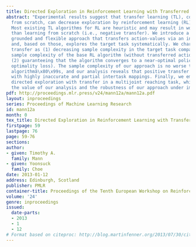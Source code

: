 ```yaml
---
title: Directed Exploration in Reinforcement Learning with Transferred Knowledge
abstract: "Experimental results suggest that transfer learning (TL), compared to learning
  from scratch, can decrease exploration by reinforcement learning (RL) algorithms.
  Most existing TL algorithms for RL are heuristic and may result in worse performance
  than learning from scratch (i.e., negative transfer). We introduce a theoretically
  grounded and flexible approach that transfers action-values via an intertask mapping
  and, based on those, explores the target task systematically. We characterize positive
  transfer as (1) decreasing sample complexity in the target task compared to the
  sample complexity of the base RL algorithm (without transferred action-values) and
  (2) guaranteeing that the algorithm converges to a near-optimal policy (i.e., negligible
  optimality loss). The sample complexity of our approach is no worse than the base
  algorithmâ\x80\x99s, and our analysis reveals that positive transfer can occur even
  with highly inaccurate and partial intertask mappings. Finally, we empirically test
  directed exploration with transfer in a multijoint reaching task, which highlights
  the value of our analysis and the robustness of our approach under imperfect conditions."
pdf: http://proceedings.mlr.press/v24/mann12a/mann12a.pdf
layout: inproceedings
series: Proceedings of Machine Learning Research
id: mann12a
month: 0
tex_title: Directed Exploration in Reinforcement Learning with Transferred Knowledge
firstpage: 59
lastpage: 76
page: 59-76
sections: 
author:
- given: Timothy A.
  family: Mann
- given: Yoonsuck
  family: Choe
date: 2013-01-12
address: Edinburgh, Scotland
publisher: PMLR
container-title: Proceedings of the Tenth European Workshop on Reinforcement Learning
volume: '24'
genre: inproceedings
issued:
  date-parts:
  - 2013
  - 1
  - 12
# Format based on citeproc: http://blog.martinfenner.org/2013/07/30/citeproc-yaml-for-bibliographies/
---
```

